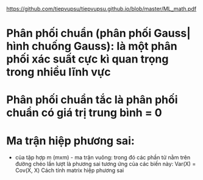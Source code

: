 https://github.com/tiepvupsu/tiepvupsu.github.io/blob/master/ML_math.pdf

# Phân phối chuẩn (phân phối Gauss| hình chuống Gauss): là một phân phối xác suất cực kì quan trọng trong nhiều lĩnh vực
# Phân phối chuẩn tắc là phân phối chuẩn có giá trị trung bình = 0
# Ma trận hiệp phương sai:
- của tập hợp m (mxm) - ma trận vuông: trong đó các phần tử nằm trên đường chéo lần lượt là phương sai tương ứng của các biến này: Var(X) = Cov(X, X)
Cách tính matrix hiệp phương sai